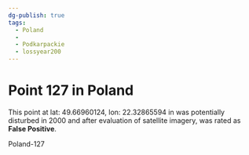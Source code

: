 ```yaml
---
dg-publish: true
tags:
  - Poland
  - 
  - Podkarpackie
  - lossyear200
---
```


# Point 127 in Poland

This point at lat: 49.66960124, lon: 22.32865594 in  was potentially disturbed in 2000 and after evaluation of satellite imagery, was rated as **False Positive**.



Poland-127